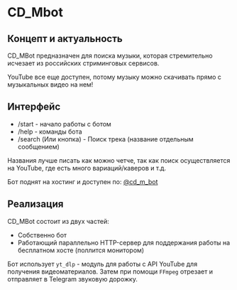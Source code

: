 # CD_Mbot

## Концепт и актуальность
CD_MBot предназначен для поиска музыки, которая стремительно исчезает из российских стриминговых сервисов.

YouTube все еще доступен, потому музыку можно скачивать прямо с музыкальных видео на нем!

## Интерфейс

- /start - начало работы с ботом
- /help - команды бота
- /search (Или кнопка) - Поиск трека (название отдельным сообщением)

Названия лучше писать как можно четче, так как поиск осуществляется на YouTube, где есть много вариаций/каверов и т.д.

Бот поднят на хостинг и доступен по: [@cd_m_bot](https://t.me/cd_m_bot)

## Реализация
CD_MBot состоит из двух частей:

- Собственно бот
- Работающий параллельно HTTP-сервер для поддержания работы на бесплатном хосте (поллится монитором)

Бот использует `yt_dlp` - модуль для работы с API YouTube для получения видеоматериалов. Затем при помощи `FFmpeg` отрезает и отправляет в Telegram звуковую дорожку.